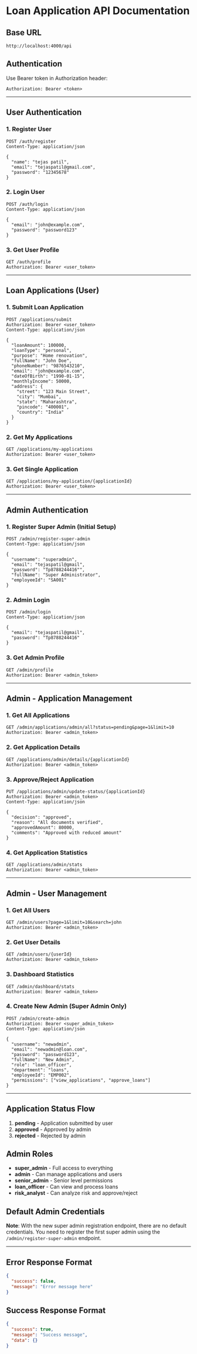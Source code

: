 # Loan Application API Documentation

## Base URL
```
http://localhost:4000/api
```

## Authentication
Use Bearer token in Authorization header:
```
Authorization: Bearer <token>
```

---

## User Authentication

### 1. Register User
```http
POST /auth/register
Content-Type: application/json

{
  "name": "tejas patil",
  "email": "tejaspatil@gmail.com",
  "password": "12345678"
}
```

### 2. Login User
```http
POST /auth/login
Content-Type: application/json

{
  "email": "john@example.com",
  "password": "password123"
}
```

### 3. Get User Profile
```http
GET /auth/profile
Authorization: Bearer <user_token>
```

---

## Loan Applications (User)

### 1. Submit Loan Application
```http
POST /applications/submit
Authorization: Bearer <user_token>
Content-Type: application/json

{
  "loanAmount": 100000,
  "loanType": "personal",
  "purpose": "Home renovation",
  "fullName": "John Doe",
  "phoneNumber": "9876543210",
  "email": "john@example.com",
  "dateOfBirth": "1990-01-15",
  "monthlyIncome": 50000,
  "address": {
    "street": "123 Main Street",
    "city": "Mumbai",
    "state": "Maharashtra",
    "pincode": "400001",
    "country": "India"
  }
}
```

### 2. Get My Applications
```http
GET /applications/my-applications
Authorization: Bearer <user_token>
```

### 3. Get Single Application
```http
GET /applications/my-application/{applicationId}
Authorization: Bearer <user_token>
```

---

## Admin Authentication

### 1. Register Super Admin (Initial Setup)
```http
POST /admin/register-super-admin
Content-Type: application/json

{
  "username": "superadmin",
  "email": "tejaspatil@gmail",
  "password": "Tp8788244416"",
  "fullName": "Super Administrator", 
  "employeeId": "SA001"
}
```

### 2. Admin Login
```http
POST /admin/login
Content-Type: application/json

{
  "email": "tejaspatil@gmail",
  "password": "Tp8788244416"
}
```

### 3. Get Admin Profile
```http
GET /admin/profile
Authorization: Bearer <admin_token>
```

---

## Admin - Application Management

### 1. Get All Applications
```http
GET /admin/applications/admin/all?status=pending&page=1&limit=10
Authorization: Bearer <admin_token>
```

### 2. Get Application Details
```http
GET /applications/admin/details/{applicationId}
Authorization: Bearer <admin_token>
```

### 3. Approve/Reject Application
```http
PUT /applications/admin/update-status/{applicationId}
Authorization: Bearer <admin_token>
Content-Type: application/json

{
  "decision": "approved",
  "reason": "All documents verified",
  "approvedAmount": 80000,
  "comments": "Approved with reduced amount"
}
```

### 4. Get Application Statistics
```http
GET /applications/admin/stats
Authorization: Bearer <admin_token>
```

---

## Admin - User Management

### 1. Get All Users
```http
GET /admin/users?page=1&limit=10&search=john
Authorization: Bearer <admin_token>
```

### 2. Get User Details
```http
GET /admin/users/{userId}
Authorization: Bearer <admin_token>
```

### 3. Dashboard Statistics
```http
GET /admin/dashboard/stats
Authorization: Bearer <admin_token>
```

### 4. Create New Admin (Super Admin Only)
```http
POST /admin/create-admin
Authorization: Bearer <super_admin_token>
Content-Type: application/json

{
  "username": "newadmin",
  "email": "newadmin@loan.com",
  "password": "password123",
  "fullName": "New Admin",
  "role": "loan_officer",
  "department": "loans",
  "employeeId": "EMP002",
  "permissions": ["view_applications", "approve_loans"]
}
```

---

## Application Status Flow
1. **pending** - Application submitted by user
2. **approved** - Approved by admin
3. **rejected** - Rejected by admin

## Admin Roles
- **super_admin** - Full access to everything
- **admin** - Can manage applications and users
- **senior_admin** - Senior level permissions
- **loan_officer** - Can view and process loans
- **risk_analyst** - Can analyze risk and approve/reject

## Default Admin Credentials
**Note**: With the new super admin registration endpoint, there are no default credentials. You need to register the first super admin using the `/admin/register-super-admin` endpoint.

---

## Error Response Format
```json
{
  "success": false,
  "message": "Error message here"
}
```

## Success Response Format
```json
{
  "success": true,
  "message": "Success message",
  "data": {}
}
```
